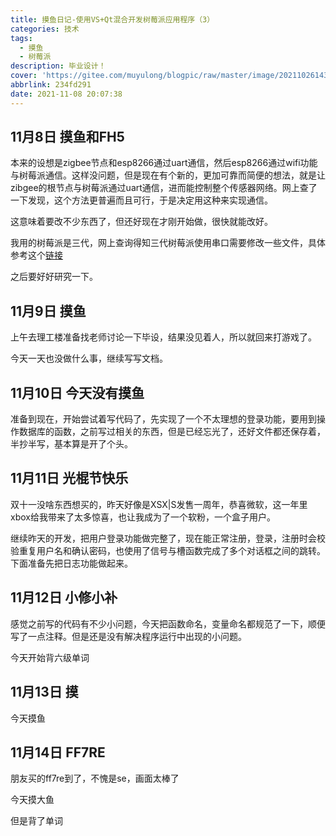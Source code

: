 ```yaml
---
title: 摸鱼日记-使用VS+Qt混合开发树莓派应用程序（3）
categories: 技术
tags:
  - 摸鱼
  - 树莓派
description: 毕业设计！
cover: 'https://gitee.com/muyulong/blogpic/raw/master/image/202110261435984.jpg'
abbrlink: 234fd291
date: 2021-11-08 20:07:38
---
```


## 11月8日 摸鱼和FH5

本来的设想是zigbee节点和esp8266通过uart通信，然后esp8266通过wifi功能与树莓派通信。这样没问题，但是现在有个新的，更加可靠而简便的想法，就是让zibgee的根节点与树莓派通过uart通信，进而能控制整个传感器网络。网上查了一下发现，这个方法更普遍而且可行，于是决定用这种来实现通信。

这意味着要改不少东西了，但还好现在才刚开始做，很快就能改好。

我用的树莓派是三代，网上查询得知三代树莓派使用串口需要修改一些文件，具体参考这个[链接](https://zhuanlan.zhihu.com/p/38853178)

之后要好好研究一下。

## 11月9日 摸鱼

上午去理工楼准备找老师讨论一下毕设，结果没见着人，所以就回来打游戏了。

今天一天也没做什么事，继续写写文档。

## 11月10日 今天没有摸鱼

准备到现在，开始尝试着写代码了，先实现了一个不太理想的登录功能，要用到操作数据库的函数，之前写过相关的东西，但是已经忘光了，还好文件都还保存着，半抄半写，基本算是开了个头。

## 11月11日 光棍节快乐

双十一没啥东西想买的，昨天好像是XSX|S发售一周年，恭喜微软，这一年里xbox给我带来了太多惊喜，也让我成为了一个软粉，一个盒子用户。

继续昨天的开发，把用户登录功能做完整了，现在能正常注册，登录，注册时会校验重复用户名和确认密码，也使用了信号与槽函数完成了多个对话框之间的跳转。下面准备先把日志功能做起来。

## 11月12日 小修小补

感觉之前写的代码有不少小问题，今天把函数命名，变量命名都规范了一下，顺便写了一点注释。但是还是没有解决程序运行中出现的小问题。

今天开始背六级单词

## 11月13日 摸

今天摸鱼

## 11月14日 FF7RE

朋友买的ff7re到了，不愧是se，画面太棒了

今天摸大鱼

但是背了单词
